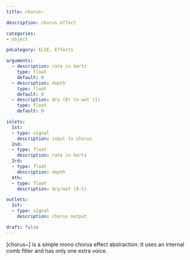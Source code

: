 ```yaml
---
title: chorus~

description: chorus effect

categories:
- object

pdcategory: ELSE, Effects

arguments:
  - description: rate in hertz
    type: float
    default: 0
  - description: depth
    type: float
    default: 0 
  - description: dry (0) to wet (1)
    type: float
    default: 0

inlets:
  1st:
  - type: signal
    description: input to chorus
  2nd:
  - type: float
    description: rate in hertz
  3rd:
  - type: float
    description: depth
  4th:
  - type: float
    description: dry/wet (0-1)

outlets:
  1st:
  - type: signal
    description: chorus output

draft: false
---
```


[chorus~] is a simple mono chorus effect abstraction. It uses an internal comb filter and has only one extra voice.
